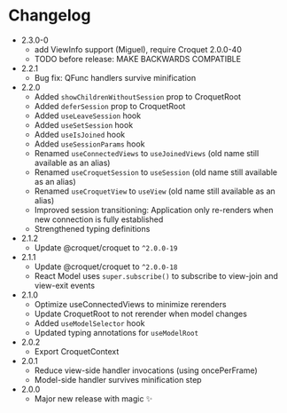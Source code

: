 # Changelog
- 2.3.0-0
  - add ViewInfo support (Miguel), require Croquet 2.0.0-40
  - TODO before release: MAKE BACKWARDS COMPATIBLE
- 2.2.1
  - Bug fix: QFunc handlers survive minification
- 2.2.0
  - Added `showChildrenWithoutSession` prop to CroquetRoot
  - Added `deferSession` prop to CroquetRoot
  - Added `useLeaveSession` hook
  - Added `useSetSession` hook
  - Added `useIsJoined` hook
  - Added `useSessionParams` hook
  - Renamed `useConnectedViews` to `useJoinedViews` (old name still available as an alias)
  - Renamed `useCroquetSession` to `useSession` (old name still available as an alias)
  - Renamed `useCroquetView` to `useView` (old name still available as an alias)
  - Improved session transitioning: Application only re-renders when new connection is fully established
  - Strengthened typing definitions
- 2.1.2
  - Update @croquet/croquet to `^2.0.0-19`
- 2.1.1
  - Update @croquet/croquet to `^2.0.0-18`
  - React Model uses `super.subscribe()` to subscribe to view-join and view-exit events
- 2.1.0
  - Optimize useConnectedViews to minimize rerenders
  - Update CroquetRoot to not rerender when model changes
  - Added `useModelSelector` hook
  - Updated typing annotations for `useModelRoot`
- 2.0.2
  - Export CroquetContext
- 2.0.1
  - Reduce view-side handler invocations (using oncePerFrame)
  - Model-side handler survives minification step
- 2.0.0
  - Major new release with magic ✨

